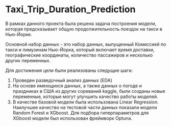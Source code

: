 # Taxi_Trip_Duration_Prediction

В рамках данного проекта была решена задача построения модели, которая предсказывает общую продолжительность поездок на такси в Нью-Йорке. 

Основной набор данных - это набор данных, выпущенный Комиссией по такси и лимузинам Нью-Йорка, который включает время доставки, географические координаты, количество пассажиров и несколько других переменных.

Для достижения цели были реализованы следущие шаги: 

1) Проведен разведочный анализ данных (EDA) 
2) На основе имеющихся данных, а также данных о погоде и праздниках в США из других сореваний kaggle, были созданы новые переменные, которые могут улучшить качество работы моделей. 
3) В качестве базовой модели была использована Linear Regression. Наилучшее качество на тестовой части данных показали модели Random Forest и XGboost. Для подбора гиперпараметров для XGboost модели был использован фреймворк Optuna.
